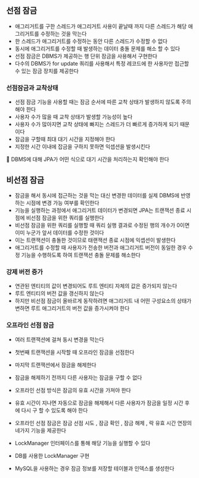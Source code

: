 ## 선점 잠금

- 애그리거트를 구한 스레드가 애그리거트 사용이 끝날때 까지 다른 스레드가 해당 애그리거트를 수정하는 것을 막는다
- 한 스레드가 애그리거트를 수정하는 동안 다른 스레드가 수정할 수 없다
- 동시에 애그리거트를 수정할 때 발생하는 데이터 충돌 문제를 해소 할 수 있다
- 선점 잠금은 DBMS가 제공하는 행 단위 잠금을 사용해서 구현한다
- 다수의 DBMS가 for update 쿼리를 사용해서 특정 레코드에 한 사용자만 접근할 수 있는 잠금 장치를 제공한다

### 선점잠금과 교착상태

- 선점 잠금 기능을 사용할 때는 잠금 순서에 따른 교착 상태가 발생하지 않도록 주의해야 한다
- 사용자 수가 많을 때 교착 상태가 발생할 가능성이 높다
- 사용자 수가 많아지면 교착 상태에 빠지는 스레드가 더 빠르게 증가하게 되기 때문이다
- 잠금을 구할때 최대 대기 시간을 지정해야 한다
- 지정한 시간 이내에 잡금을 구하지 못하면 익셉션을 발생시킨다

<aside>
📌 DBMS에 대해 JPA가 어떤 식으로 대기 시간을 처리하는지 확인해야 한다

</aside>

## 비선점 잠금

- 잠금을 해서 동시에 접근하는 것을 막는 대신 변경한 데이터를 실제 DBMS에 반영하는 시점에 변경 가능 여부를 확인한다
- 기능을 실행하는 과정에서 애그리거트 데이터가 변경되면 JPA는 트랜잭션 종료 시점에 비선점 잠금을 위한 쿼리를 실행한다
- 비선점 잠금을 위한 쿼리를 실행할 때 쿼리 실행 결과로 수정된 행의 개수가 0이면 이미 누군가 앞서 데이터를 수정한 것이다
- 이는 트랜잭션이 충돌한 것이므로 태랜잭션 종료 시점에 익셉션이 발생한다
- 애그리거트를 수정할 때 사용자가 전송한 버전과 애그리거트 버전이 동일한 경우 수정 기능을 수행하도록 하여 트랜잭션 충돌 문제를 해소한다


### 강제 버전 증가

- 연관된 엔티티의 값이 변경되어도 루트 엔티티 자체의 값은 증가되지 않는다
- 루트 엔티티의 버전 값을 갱신하지 않는다
- 하지만 비선점 잠금이 올바르게 동작하려면 애그리거트 내 어떤 구성요소의 상태가 변하면 루트 애그리거트의 버전 값을 증가시켜야 한다

### 오프라인 선점 잠금

- 여러 트랜잭션에 걸쳐 동시 변경을 막는다
- 첫번째 트랜잭션을 시작할 때 오프라인 잠금을 선점한다
- 마지막 트랜잭션에서 잠금을 해제한다
- 잠금을 해제하기 전까지 다른 사용자는 잠금을 구할 수 없다
- 오프라인 선점 방식은 잠금의 유효 시간을 가져야 한다
- 유효 시간이 지나면 자동으로 잠금을 해제해서 다른 사용자가 잠금을 일정 시간 후에 다시 구 할 수 있도록 해야 한다
- 오프라인 선점 잠금은 잠금 선점 시도 , 잠금 확인 , 잠금 해제 , 락 유효 시간 연장의 네가지 기능을 제공한다
- LockManager 인터페이스를 통해 해당 기능을 실행할 수 있다

- DB를 사용한 LockManager 구현
- MySQL을 사용하는 경우 잠금 정보를 저장할 테이블과 인덱스를 생성한다